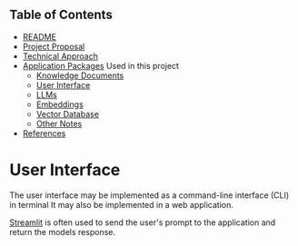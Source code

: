 ## Table of Contents

 - [README](../README.md)
 - [Project Proposal](project_proposal.md)
 - [Technical Approach](technical_approach.md)
 - [Application Packages](application_packages.md) Used in this project
   - [Knowledge Documents](knowledge_documents.md)
   - [User Interface](user_interface.md)
   - [LLMs](LLMs.md)
   - [Embeddings](embedding.md)
   - [Vector Database](vectorDB.md)
   - [Other Notes](misc_notes.md)
 - [References](references.md)



# User Interface

The user interface may be implemented as a command-line interface (CLI) in terminal  It may also be implemented in a web application.  

[Streamlit](https://github.com/streamlit/streamlit) is often used to send the user's prompt to the application and return the models response.

